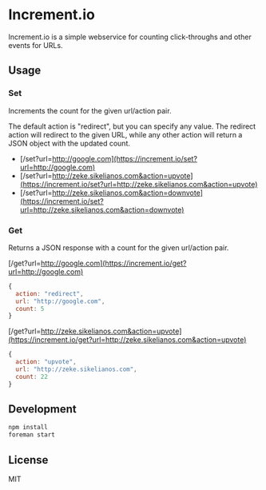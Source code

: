# Increment.io

Increment.io is a simple webservice for counting click-throughs and
other events for URLs.

## Usage

### Set

Increments the count for the given url/action pair.

The default action is "redirect", but you can specify any value. The
redirect action will redirect to the given URL, while any other action will
return a JSON object with the updated count.

- [/set?url=http://google.com](https://increment.io/set?url=http://google.com)
- [/set?url=http://zeke.sikelianos.com&action=upvote](https://increment.io/set?url=http://zeke.sikelianos.com&action=upvote)
- [/set?url=http://zeke.sikelianos.com&action=downvote](https://increment.io/set?url=http://zeke.sikelianos.com&action=downvote)

### Get

Returns a JSON response with a count for the given url/action pair.

[/get?url=http://google.com](https://increment.io/get?url=http://google.com)

```js
{
  action: "redirect",
  url: "http://google.com",
  count: 5
}
```

[/get?url=http://zeke.sikelianos.com&action=upvote](https://increment.io/get?url=http://zeke.sikelianos.com&action=upvote)

```js
{
  action: "upvote",
  url: "http://zeke.sikelianos.com",
  count: 22
}
```

## Development

```sh
npm install
foreman start
```

## License

MIT